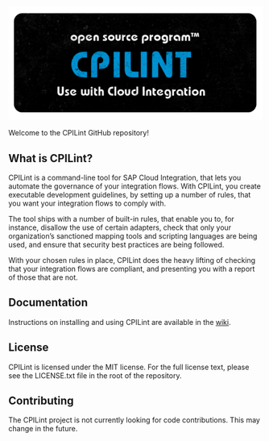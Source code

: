 ![CPILint logo](graphics/cpilint.png)

Welcome to the CPILint GitHub repository!

## What is CPILint?

CPILint is a command-line tool for SAP Cloud Integration, that lets you automate the governance of your integration flows. With CPILint, you create executable development guidelines, by setting up a number of rules, that you want your integration flows to comply with.

The tool ships with a number of built-in rules, that enable you to, for instance, disallow the use of certain adapters, check that only your organization’s sanctioned mapping tools and scripting languages are being used, and ensure that security best practices are being followed.

With your chosen rules in place, CPILint does the heavy lifting of checking that your integration flows are compliant, and presenting you with a report of those that are not.

## Documentation

Instructions on installing and using CPILint are available in the [wiki](https://github.com/mwittrock/cpilint/wiki).

## License

CPILint is licensed under the MIT license. For the full license text, please see the LICENSE.txt file in the root of the repository.

## Contributing

The CPILint project is not currently looking for code contributions. This may change in the future.
